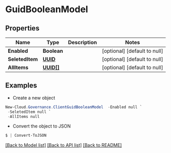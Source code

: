 # GuidBooleanModel
## Properties

Name | Type | Description | Notes
------------ | ------------- | ------------- | -------------
**Enabled** | **Boolean** |  | [optional] [default to null]
**SeletedItem** | [**UUID**](UUID.md) |  | [optional] [default to null]
**AllItems** | [**UUID[]**](UUID.md) |  | [optional] [default to null]

## Examples

- Create a new object
```powershell
New-Cloud.Governance.ClientGuidBooleanModel  -Enabled null `
 -SeletedItem null `
 -AllItems null
```

- Convert the object to JSON
```powershell
$ | Convert-ToJSON
```


[[Back to Model list]](../README.md#documentation-for-models) [[Back to API list]](../README.md#documentation-for-api-endpoints) [[Back to README]](../README.md)

